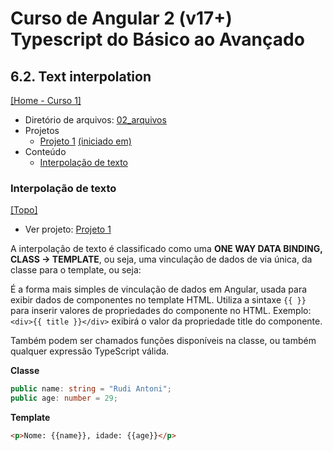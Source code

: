 # Curso de Angular 2 (v17+) Typescript do Básico ao Avançado

## 6.2. Text interpolation
[[Home - Curso 1]](../../README.md#curso-1)<br />

- Diretório de arquivos: [02_arquivos](./02_arquivos/)
- Projetos
  - [Projeto 1](./02_arquivos/proj_01/) [(iniciado em)](#interpolação-de-texto)
- Conteúdo
  - [Interpolação de texto](#interpolação-de-texto)

### Interpolação de texto
[[Topo]](#)<br />

- Ver projeto: [Projeto 1](./02_arquivos/proj_01/)

A interpolação de texto é classificado como uma **ONE WAY DATA BINDING, CLASS -> TEMPLATE**, ou seja, uma vinculação de dados de via única, da classe para o template, ou seja:

É a forma mais simples de vinculação de dados em Angular, usada para exibir dados de componentes no template HTML. Utiliza a sintaxe ``{{ }}`` para inserir valores de propriedades do componente no HTML. Exemplo: ``<div>{{ title }}</div>`` exibirá o valor da propriedade title do componente.

Também podem ser chamados funções disponíveis na classe, ou também qualquer expressão TypeScript válida.

**Classe**
```typescript
public name: string = "Rudi Antoni";
public age: number = 29;
```

**Template**
```html
<p>Nome: {{name}}, idade: {{age}}</p>
```

